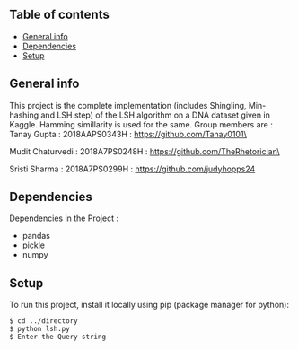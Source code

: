 ## Table of contents
* [General info](#general-info)
* [Dependencies](#Dependencies)
* [Setup](#setup)


## General info
This project is the complete implementation (includes Shingling, Min-hashing and LSH step) of the LSH algorithm on a DNA dataset
given in Kaggle. Hamming simillarity is used for the same.
Group members are :\
Tanay Gupta : 2018AAPS0343H : https://github.com/Tanay0101\

Mudit Chaturvedi : 2018A7PS0248H : https://github.com/TheRhetorician\

Sristi Sharma : 2018A7PS0299H : https://github.com/judyhopps24
	
## Dependencies
Dependencies in the Project :
* pandas
* pickle
* numpy


## Setup
To run this project, install it locally using pip (package manager for python):

```
$ cd ../directory
$ python lsh.py
$ Enter the Query string

```
